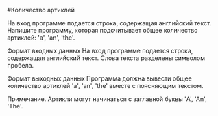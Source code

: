 #Количество артиклей

На вход программе подается строка, содержащая английский текст. Напишите программу, которая подсчитывает общее 
количество артиклей: 'a', 'an', 'the'.

Формат входных данных
На вход программе подается строка, содержащая английский текст. Слова текста разделены символом пробела.

Формат выходных данных
Программа должна вывести общее количество артиклей 'a', 'an', 'the' вместе с поясняющим текстом.

Примечание. Артикли могут начинаться с заглавной буквы 'A', 'An', 'The'.